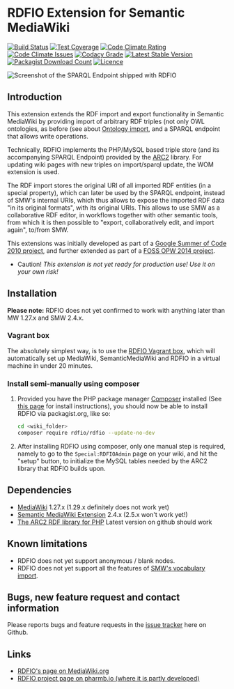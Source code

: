 RDFIO Extension for Semantic MediaWiki
======================================

[![Build Status](https://img.shields.io/circleci/project/github/rdfio/RDFIO.svg)](https://circleci.com/gh/rdfio/RDFIO)
[![Test Coverage](https://img.shields.io/codecov/c/github/rdfio/RDFIO/master.svg)](https://codecov.io/gh/rdfio/RDFIO)
[![Code Climate Rating](https://img.shields.io/codeclimate/github/rdfio/RDFIO.svg)](https://codeclimate.com/github/rdfio/RDFIO)
[![Code Climate Issues](https://img.shields.io/codeclimate/issues/github/rdfio/RDFIO.svg)](https://codeclimate.com/github/rdfio/RDFIO/issues)
[![Codacy Grade](https://api.codacy.com/project/badge/Grade/60604793d171476e92e997b71aca20a2)](https://www.codacy.com/app/samuel-lampa/RDFIO)
[![Latest Stable Version](https://poser.pugx.org/rdfio/rdfio/version.png)](https://packagist.org/packages/rdfio/rdfio)
[![Packagist Download Count](https://poser.pugx.org/rdfio/rdfio/d/total.png)](https://packagist.org/packages/rdfio/rdfio)
[![Licence](https://img.shields.io/packagist/l/rdfio/rdfio.svg)]()

![Screenshot of the SPARQL Endpoint shipped with RDFIO](http://i.imgur.com/PMMIHZ4.png)

Introduction
------------

This extension extends the RDF import and export functionality in Semantic
MediaWiki by providing import of arbitrary RDF triples (not only OWL
ontologies, as before (see about [Ontology import](http://semantic-mediawiki.org/wiki/Help:Ontology_import),
and a SPARQL endpoint that allows write operations.

Technically, RDFIO implements the PHP/MySQL based triple store (and its
accompanying SPARQL Endpoint) provided by the [ARC2](http://arc.semsol.org/)
library. For updating wiki pages with new triples on import/sparql update, the
WOM extension is used.

The RDF import stores the original URI of all imported RDF entities (in
a special property), which can later be used by the SPARQL endpoint,
instead of SMW's internal URIs, which thus allows to expose the imported
RDF data "in its original formats", with its original URIs. This allows
to use SMW as a collaborative RDF editor, in workflows together with
other semantic tools, from which it is then possible to "export,
collaboratively edit, and import again", to/from SMW.

This extensions was initially developed as part of a
[Google Summer of Code 2010 project](http://www.mediawiki.org/wiki/User:SHL/GSoC2010),
and further extended as part of a [FOSS OPW 2014 project](https://www.mediawiki.org/wiki/Extension:RDFIO/Template_matching_for_RDFIO).

- Caution! *This extension is not yet ready for production use! Use it on your own risk!*

Installation
------------

**Please note:** RDFIO does not yet confirmed to work with anything later than MW 1.27.x and SMW 2.4.x.

### Vagrant box

The absolutely simplest way, is to use the [RDFIO Vagrant
box](https://github.com/rdfio/rdfio-vagrantbox), which will automatically set
up MediaWiki, SemanticMediaWiki and RDFIO in a virtual machine in under 20
minutes.

### Install semi-manually using composer

1. Provided you have the PHP package manager
   [Composer](https://getcomposer.org/) installed (See [this page](https://getcomposer.org/doc/00-intro.md)
   for install instructions), you should now be able to install RDFIO via
   packagist.org, like so:

   ```bash
   cd <wiki_folder>
   composer require rdfio/rdfio --update-no-dev
   ```

2.  After installing RDFIO using composer, only one manual step is required,
   namely to go to the `Special:RDFIOAdmin` page on your wiki, and hit the "setup"
   button, to initialize the MySQL tables needed by the ARC2 library that RDFIO
   builds upon.

Dependencies
------------

- [MediaWiki](mediawiki.org) 1.27.x (1.29.x definitely does not work yet)
- [Semantic MediaWiki Extension](http://www.mediawiki.org/wiki/Extension:Semantic_MediaWiki) 2.4.x (2.5.x won't work yet!)
- [The ARC2 RDF library for PHP](https://github.com/semsol/arc2) Latest version on github should work

Known limitations
-----------------

- RDFIO does not yet support anonymous / blank nodes.
- RDFIO does not yet support all the features of [SMW's vocabulary import](https://www.semantic-mediawiki.org/wiki/Help:Import_vocabulary).

Bugs, new feature request and contact information
-------------------------------------------------

Please reports bugs and feature requests in the
[issue tracker](https://github.com/rdfio/RDFIO/issues) here on Github.

Links
-----

- [RDFIO's page on MediaWiki.org](https://www.mediawiki.org/wiki/Extension:RDFIO)
- [RDFIO project page on pharmb.io (where it is partly developed)](https://pharmb.io/project/rdfio/)
